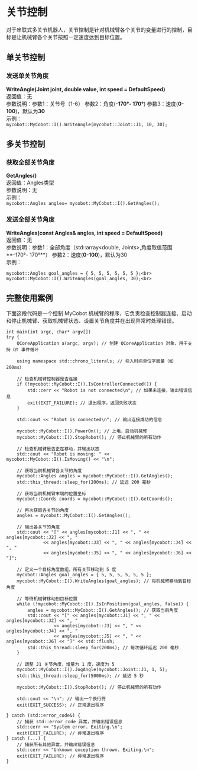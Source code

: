# 关节控制
对于串联式多关节机器人，关节控制是针对机械臂各个关节的变量进行的控制，目标是让机械臂各个关节按照一定速度达到目标位置。<br>
## 单关节控制
###  发送单关节角度<br>
**WriteAngle(Joint joint, double value, int speed = DefaultSpeed)**<br>
返回值：无<br>
参数说明：参数1：关节号（1-6） 参数2：角度(**-170°- 170°**) 参数3：速度(**0-100**)，默认为**30**<br>
示例：<br>
`mycobot::MyCobot::I().WriteAngle(mycobot::Joint::J1, 10, 30);`
## 多关节控制
### 获取全部关节角度<br>
**GetAngles()**<br>
返回值：Angles类型<br>
参数说明：无<br>
示例：<br>
`mycobot::Angles angles= mycobot::MyCobot::I().GetAngles();`
### 发送全部关节角度<br>
**WriteAngles(const Angles& angles, int speed = DefaultSpeed)**<br>
返回值：无<br>
参数说明：参数1：全部角度（std::array<double, Joints>,角度取值范围**-170°- 170°**） 参数2：速度(**0-100**)，默认为30<br>
示例：<br>

	mycobot::Angles goal_angles = { 5, 5, 5, 5, 5, 5 };<br>
	mycobot::MyCobot::I().WriteAngles(goal_angles, 30);<br> 
## 完整使用案例

下面这段代码是一个控制 MyCobot 机械臂的程序，它负责检查控制器连接、启动和停止机械臂、获取机械臂状态、设置关节角度并在出现异常时处理错误。

	int main(int argc, char* argv[])
	try {
	    QCoreApplication a(argc, argv); // 创建 QCoreApplication 对象，用于支持 Qt 事件循环
	
	    using namespace std::chrono_literals; // 引入时间单位字面量（如 200ms）
	
	    // 检查机械臂控制器是否连接
	    if (!mycobot::MyCobot::I().IsControllerConnected()) {
	        std::cerr << "Robot is not connected\n"; // 如果未连接，输出错误信息
	        exit(EXIT_FAILURE); // 退出程序，返回失败状态
	    }
	
	    std::cout << "Robot is connected\n"; // 输出连接成功的信息
	
	    mycobot::MyCobot::I().PowerOn(); // 上电，启动机械臂
	    mycobot::MyCobot::I().StopRobot(); // 停止机械臂的所有动作
	
	    // 检查机械臂是否正在移动，并输出状态
	    std::cout << "Robot is moving: " << mycobot::MyCobot::I().IsMoving() << "\n";
	
	    // 获取当前机械臂各关节的角度
	    mycobot::Angles angles = mycobot::MyCobot::I().GetAngles();
	    std::this_thread::sleep_for(200ms); // 延迟 200 毫秒
	
	    // 获取当前机械臂末端的位置坐标
	    mycobot::Coords coords = mycobot::MyCobot::I().GetCoords();
	
	    // 再次获取各关节的角度
	    angles = mycobot::MyCobot::I().GetAngles();
	
	    // 输出各关节的角度
	    std::cout << "[" << angles[mycobot::J1] << ", " << angles[mycobot::J2] << ", "
	              << angles[mycobot::J3] << ", " << angles[mycobot::J4] << ", "
	              << angles[mycobot::J5] << ", " << angles[mycobot::J6] << "]";
	
	    // 定义一个目标角度数组，所有关节移动到 5 度
	    mycobot::Angles goal_angles = { 5, 5, 5, 5, 5, 5 };
	    mycobot::MyCobot::I().WriteAngles(goal_angles); // 将机械臂移动到目标角度
	
	    // 等待机械臂移动到目标位置
	    while (!mycobot::MyCobot::I().IsInPosition(goal_angles, false)) {
	        angles = mycobot::MyCobot::I().GetAngles(); // 获取当前角度
	        std::cout << "[" << angles[mycobot::J1] << ", " << angles[mycobot::J2] << ", "
	                  << angles[mycobot::J3] << ", " << angles[mycobot::J4] << ", "
	                  << angles[mycobot::J5] << ", " << angles[mycobot::J6] << "]" << std::flush;
	        std::this_thread::sleep_for(200ms); // 每次循环延迟 200 毫秒
	    }
	
	    // 调整 J1 关节角度，增量为 1 度，速度为 5
	    mycobot::MyCobot::I().JogAngle(mycobot::Joint::J1, 1, 5);
	    std::this_thread::sleep_for(5000ms); // 延迟 5 秒
	
	    mycobot::MyCobot::I().StopRobot(); // 停止机械臂的所有动作
	
	    std::cout << "\n"; // 输出一个换行符
	    exit(EXIT_SUCCESS); // 正常退出程序
	
	} catch (std::error_code&) {
	    // 捕获 std::error_code 异常，并输出错误信息
	    std::cerr << "System error. Exiting.\n";
	    exit(EXIT_FAILURE); // 异常退出程序
	} catch (...) {
	    // 捕获所有其他异常，并输出错误信息
	    std::cerr << "Unknown exception thrown. Exiting.\n";
	    exit(EXIT_FAILURE); // 异常退出程序
	}



